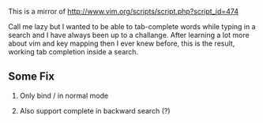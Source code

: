 This is a mirror of http://www.vim.org/scripts/script.php?script_id=474

Call me lazy but I wanted to be able to tab-complete words while typing in a search and I have always been up to a challange.  After learning a lot more about vim and key mapping then I ever knew before, this is the result, working tab completion inside a search.

## Some Fix

1. Only bind / in normal mode

2. Also support complete in backward search (?)
